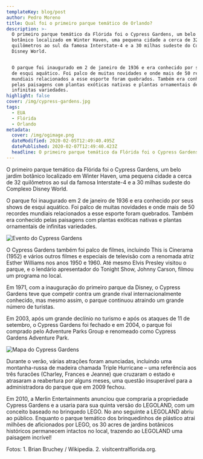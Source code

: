 ```yaml
---
templateKey: blog/post
author: Pedro Moreno
title: Qual foi o primeiro parque temático de Orlando?
description: >-
  O primeiro parque temático da Flórida foi o Cypress Gardens, um belo jardim
  botânico localizado em Winter Haven, uma pequena cidade a cerca de 32
  quilômetros ao sul da famosa Interstate-4 e a 30 milhas sudeste do Complexo
  Disney World.


  O parque foi inaugurado em 2 de janeiro de 1936 e era conhecido por seus shows
  de esqui aquático. Foi palco de muitas novidades e onde mais de 50 recordes
  mundiais relacionados a esse esporte foram quebrados. Também era conhecido
  pelas paisagens com plantas exóticas nativas e plantas ornamentais de
  infinitas variedades.
highlight: false
cover: /img/cypress-gardens.jpg
tags:
  - EUA
  - Flórida
  - Orlando
metadata:
  cover: /img/ogimage.png
  dateModified: 2020-02-05T12:49:40.495Z
  datePublished: 2020-02-07T12:49:40.423Z
  headline: O primeiro parque temático da Flórida foi o Cypress Gardens.
---
```

O primeiro parque temático da Flórida foi o Cypress Gardens, um belo jardim botânico localizado em Winter Haven, uma pequena cidade a cerca de 32 quilômetros ao sul da famosa Interstate-4 e a 30 milhas sudeste do Complexo Disney World.

O parque foi inaugurado em 2 de janeiro de 1936 e era conhecido por seus shows de esqui aquático. Foi palco de muitas novidades e onde mais de 50 recordes mundiais relacionados a esse esporte foram quebrados. Também era conhecido pelas paisagens com plantas exóticas nativas e plantas ornamentais de infinitas variedades.

![Evento do Cypress Gardens](/img/cypress-gardens1.jpg)

O Cypress Gardens também foi palco de filmes, incluindo This is Cinerama (1952) e vários outros filmes e especiais de televisão com a renomada atriz Esther Williams nos anos 1950 e 1960. Até mesmo Elvis Presley visitou o parque, e o lendário apresentador do Tonight Show, Johnny Carson, filmou um programa no local.

Em 1971, com a inauguração do primeiro parque da Disney, o Cypress Gardens teve que competir contra um grande rival internacionalmente conhecido, mas mesmo assim, o parque continuou atraindo um grande número de turistas.

Em 2003, após um grande declínio no turismo e após os ataques de 11 de setembro, o Cypress Gardens foi fechado e em 2004, o parque foi comprado pelo Adventure Parks Group e renomeado como Cypress Gardens Adventure Park.

![Mapa do Cypress Gardens](/img/Cypress-Gardens-mapa.jpg)

Durante o verão, várias atrações foram anunciadas, incluindo uma montanha-russa de madeira chamada Triple Hurricane – uma referência aos três furacões (Charley, Frances e Jeanne) que cruzaram o estado e atrasaram a reabertura por alguns meses, uma questão insuperável para a administradora do parque que em 2009 fechou.

Em 2010, a Merlin Entertainments anunciou que compraria a propriedade Cypress Gardens e a usaria para sua quinta versão do LEGOLAND, com um conceito baseado no brinquedo LEGO. No ano seguinte a LEGOLAND abriu ao público. Enquanto o parque temático dos brinquedinhos de plástico atrai milhões de aficionados por LEGO, os 30 acres de jardins botânicos históricos permanecem intactos no local, trazendo ao LEGOLAND uma paisagem incrível!

Fotos: 1. Brian Bruchey / Wikipedia. 2. visitcentralflorida.org.
